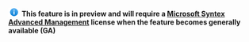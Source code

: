 ![Information icon](../media/info.png) **This feature is in preview and will require a [Microsoft Syntex Advanced Management](/sharepoint/advanced-management) license when the feature becomes generally available (GA)**
